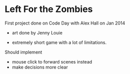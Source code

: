 # Left For the Zombies

 First project done on Code Day with Alex Hall on Jan 2014

 - art done by Jenny Louie

- extremely short game with a lot of limitations. 

Should implement
- mouse click to forward scenes instead 
- make decisions more clear



